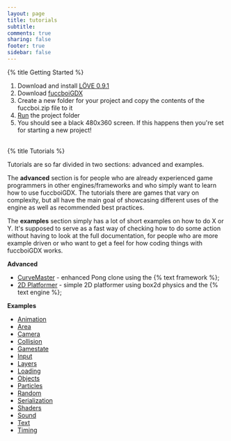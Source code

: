 ```yaml
---
layout: page
title: tutorials 
subtitle:
comments: true
sharing: false
footer: true
sidebar: false 
---
```


{% title Getting Started %}

1.  Download and install [LÖVE 0.9.1](http://love2d.org)
2.  Download [fuccboiGDX](downloads/fuccboi.zip)
3.  Create a new folder for your project and copy the contents of the fuccboi.zip file to it
4.  [Run](https://www.love2d.org/wiki/Getting_Started) the project folder
5.  You should see a black 480x360 screen. If this happens then you're set for starting a new project!
<br><br>

{% title Tutorials %}

Tutorials are so far divided in two sections: advanced and examples. 

<!--
The **beginner** section has a bunch of tutorials for people who have never programmed before and want to get started. 
The topics covered range from the very basics of programming up to right before object orientation is needed. 

The **intermediate** section is for people who already have some programming experience (and for people who went through the beginner tutorials) 
but don't necessarily know Lua, LÖVE nor game programming enough. The topics covered range from a bottom up explanation of object oriented programming 
to making newbie-friendly games such as Pong, Asteroids, Arkanoid, Tetris and so on. 
-->

The **advanced** section is for people who are already experienced game programmers in other engines/frameworks and 
who simply want to learn how to use fuccboiGDX. The tutorials there are games that vary on complexity, but all have 
the main goal of showcasing different uses of the engine as well as recommended best practices. 

The **examples** section simply has a lot of short examples on how to do X or Y. It's supposed to serve as a fast way 
of checking how to do some action without having to look at the full documentation, for people who are more example driven
or who want to get a feel for how coding things with fuccboiGDX works.

**Advanced**

*   [CurveMaster](curvemaster) - enhanced Pong clone using the {% text framework %};
*   [2D Platformer](2d-platformer) - simple 2D platformer using box2d physics and the {% text engine %};
<!--*   [Dweomercraft](dweomercraft) - The Binding of Isaac clone using the {% text engine %} and all its features;-->

**Examples**

*   [Animation](examples#Animation)
*   [Area](examples#Area)
*   [Camera](examples#Camera)
*   [Collision](examples#Collision)
*   [Gamestate](examples#Gamestate)
*   [Input](examples#Input)
*   [Layers](examples#Layers)
*   [Loading](examples#Loading)
*   [Objects](examples#Objects)
*   [Particles](examples#Particles)
*   [Random](examples#Random)
*   [Serialization](examples#Serialization)
*   [Shaders](examples#Shaders)
*   [Sound](examples#Sound)
*   [Text](examples#Text)
*   [Timing](examples#Timing)
<br><br>
